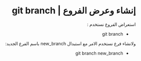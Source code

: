 
# <div dir="rtl">إنشاء وعرض الفروع | git branch</div>

  <div  dir="rtl">
استعراض الفروع نستخدم :

</div>

<div  dir="rtl">
<ul>
<li>git branch</li>
</ul>
 </div>

  <div  dir="rtl">
 ولانشاء فرع نستخدم الامر مع استبدال new_branch باسم الفرع الجديد:

</div>

<div  dir="rtl">
<ul>
<li>git branch new_branch</li>
</ul>
 </div>
